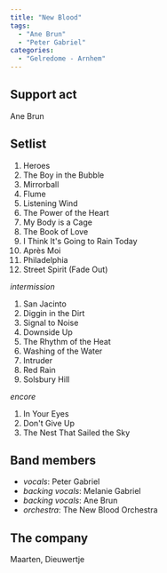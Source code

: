 ```yaml
---
title: "New Blood"
tags:
  - "Ane Brun"
  - "Peter Gabriel"
categories:
  - "Gelredome - Arnhem"
---
```

Support act
-----------
Ane Brun

Setlist
-------
1. Heroes
1. The Boy in the Bubble
1. Mirrorball
1. Flume
1. Listening Wind
1. The Power of the Heart
1. My Body is a Cage
1. The Book of Love
1. I Think It's Going to Rain Today
1. Après Moi
1. Philadelphia
1. Street Spirit (Fade Out)

_intermission_

1. San Jacinto
1. Diggin in the Dirt
1. Signal to Noise
1. Downside Up
1. The Rhythm of the Heat
1. Washing of the Water
1. Intruder
1. Red Rain
1. Solsbury Hill

_encore_

1. In Your Eyes
1. Don't Give Up
1. The Nest That Sailed the Sky

Band members
------------
* _vocals_: Peter Gabriel
* _backing vocals_: Melanie Gabriel
* _backing vocals_: Ane Brun
* _orchestra_: The New Blood Orchestra

The company
-----------
Maarten, Dieuwertje
